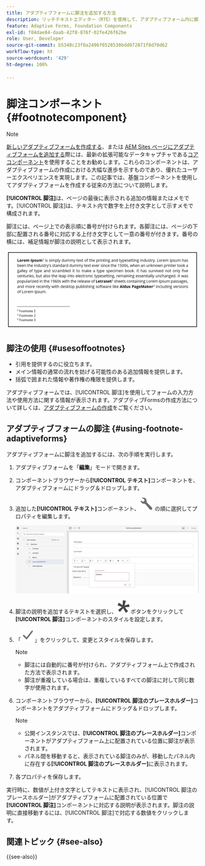 ```yaml
---
title: アダプティブフォームに脚注を追加する方法
description: リッチテキストエディター（RTE）を使用して、アダプティブフォーム内に脚注を追加します。
feature: Adaptive Forms, Foundation Components
exl-id: f04dae84-daab-42f8-876f-02fe426f62be
role: User, Developer
source-git-commit: b5340c23f0a2496f0528530bdd072871f0d70d62
workflow-type: ht
source-wordcount: '429'
ht-degree: 100%

---
```


# 脚注コンポーネント {#footnotecomponent}

>[!NOTE]
>
> [新しいアダプティブフォームを作成する](/help/forms/creating-adaptive-form-core-components.md)、または [AEM Sites ページにアダプティブフォームを追加する](/help/forms/create-or-add-an-adaptive-form-to-aem-sites-page.md)際には、最新の拡張可能なデータキャプチャである[コアコンポーネント](https://experienceleague.adobe.com/docs/experience-manager-core-components/using/adaptive-forms/introduction.html?lang=ja)を使用することをお勧めします。これらのコンポーネントは、アダプティブフォームの作成における大幅な進歩を示すものであり、優れたユーザーエクスペリエンスを実現します。この記事では、基盤コンポーネントを使用してアダプティブフォームを作成する従来の方法について説明します。

**[!UICONTROL 脚注]**&#x200B;は、ページの最後に表示される追加の情報またはメモです。[!UICONTROL 脚注]は、テキスト内で数字を上付き文字として示すメモで構成されます。

脚注には、ページ上での表示順に番号が付けられます。各脚注には、ページの下部に配置される番号に対応する上付き文字として一意の番号が付きます。番号の横には、補足情報が脚注の説明として表示されます。

![脚注の説明](/help/forms/assets/footnote_description.png)


## 脚注の使用 {#usesoffootnotes}

* 引用を提供するのに役立ちます。
* メイン情報の通常の流れを妨げる可能性のある追加情報を提供します。
* 括弧で囲まれた情報や著作権の権限を提供します。

アダプティブフォームでは、[!UICONTROL 脚注]を使用してフォームの入力方法や使用方法に関する情報が表示されます。アダプティブFormsの作成方法について詳しくは、[アダプティブフォームの作成](https://experienceleague.adobe.com/docs/experience-manager-cloud-service/content/forms/create-an-adaptive-form/create-an-adaptive-form-on-forms-cs/creating-adaptive-form.html?lang=ja)をご覧ください。

## アダプティブフォームの脚注 {#using-footnote-adaptiveforms}

アダプティブフォームに脚注を追加するには、次の手順を実行します。
1. アダプティブフォームを「**編集**」モードで開きます。
1. コンポーネントブラウザーから&#x200B;**[!UICONTROL テキスト]**&#x200B;コンポーネントを、アダプティブフォームにドラッグ＆ドロップします。
1. 追加した&#x200B;**[!UICONTROL テキスト]**&#x200B;コンポーネント、![cmppr](assets/configure-icon.svg) の順に選択してプロパティを編集します。

   ![アダプティブフォームの脚注](/help/forms/assets/footnote_rte.png)

1. 脚注の説明を追加するテキストを選択し、![星](/help/forms/assets/asterisk.svg)ボタンをクリックして&#x200B;**[!UICONTROL 脚注]**&#x200B;コンポーネントのスタイルを設定します。

1. 「![チェック項目](/help/forms/assets/save_icon.svg)」をクリックして、変更とスタイルを保存します。

   >[!NOTE]
   >
   >* 脚注には自動的に番号が付けられ、アダプティブフォーム上で作成された方法で表示されます。
   >* 脚注が重複している場合は、重複しているすべての脚注に対して同じ数字が使用されます。

1. コンポーネントブラウザーから、**[!UICONTROL 脚注のプレースホルダー]**&#x200B;コンポーネントをアダプティブフォームにドラッグ＆ドロップします。
   >[!NOTE]
   >
   >* 公開インスタンスでは、**[!UICONTROL 脚注のプレースホルダー]**&#x200B;コンポーネントがアダプティブフォーム上に配置されている位置に脚注が表示されます。
   >* パネル間を移動すると、表示されている脚注のみが、移動したパネル内に存在する&#x200B;**[!UICONTROL 脚注のプレースホルダー]**&#x200B;に表示されます。

1. 各プロパティを保存します。

実行時に、数値が上付き文字としてテキストに表示され、[!UICONTROL 脚注のプレースホルダー]がアダプティブフォームに配置されている位置で&#x200B;**[!UICONTROL 脚注]**&#x200B;コンポーネントに対応する説明が表示されます。脚注の説明に直接移動するには、[!UICONTROL 脚注]で対応する数値をクリックします。


## 関連トピック {#see-also}

{{see-also}}